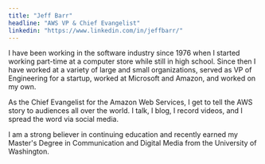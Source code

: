 ```yaml
---
title: "Jeff Barr" 
headline: "AWS VP & Chief Evangelist"
linkedin: "https://www.linkedin.com/in/jeffbarr/"
---
```


I have been working in the software industry since 1976 when I started working part-time at a computer store while still in high school. Since then I have worked at a variety of large and small organizations, served as VP of Engineering for a startup, worked at Microsoft and Amazon, and worked on my own.

As the Chief Evangelist for the Amazon Web Services, I get to tell the AWS story to audiences all over the world. I talk, I blog, I record videos, and I spread the word via social media.

I am a strong believer in continuing education and recently earned my Master's Degree in Communication and Digital Media from the University of Washington.
